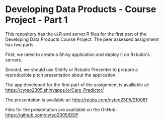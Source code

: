 # Developing Data Products - Course Project - Part 1

This repository has the ui.R and server.R files for the first part of the Developing Data Products Course Project. The peer assessed assignment has two parts. 

First, we need to create a Shiny application and deploy it on Rstudio's servers. 

Second, we should use Slidify or Rstudio Presenter to prepare a reproducible pitch presentation about the application.

The app developed for the first part of the assignment is avalilable at: https://cyteo2305.shinyapps.io/Cars_Predictor/

The presentation is available at: http://rpubs.com/cyteo2305/210061

Files for the presentation are avalilable on the GitHub: https://github.com/cyteo2305/DDP
